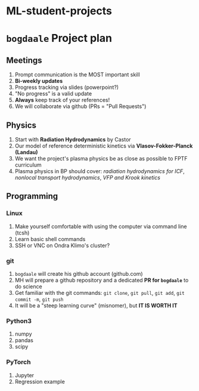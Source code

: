 # ML-student-projects

# `bogdaale` Project plan

## Meetings
1. Prompt communication is the MOST important skill
2. **Bi-weekly updates**
3. Progress tracking via slides (powerpoint?)
4. "No progress" is a valid update
5. **Always** keep track of your references!
6. We will collaborate via github (PRs = "Pull Requests")

## Physics
1. Start with **Radiation Hydrodynamics** by Castor
2. Our model of reference deterministic kinetics via **Vlasov-Fokker-Planck (Landau)**
3. We want the project's plasma physics be as close as possible to FPTF curriculum
4. Plasma physics in BP should cover: *radiation hydrodynamics for ICF*, *nonlocal transport hydrodynamics*, *VFP and Krook kinetics*

## Programming

### Linux
1. Make yourself comfortable with using the computer via command line (tcsh)
2. Learn basic shell commands
3. SSH or VNC on Ondra Klimo's cluster?

### git
1. `bogdaale` will create his github account (github.com)
2. MH will prepare a github repository and a dedicated **PR for `bogdaale`** to do science
3. Get familiar with the git commands: `git clone`, `git pull`, `git add`, `git commit -m`, `git push`
4. It will be a "steep learning curve" (misnomer), but **IT IS WORTH IT**</li>

### Python3
1. numpy
2. pandas
3. scipy

### PyTorch
1. Jupyter
2. Regression example
